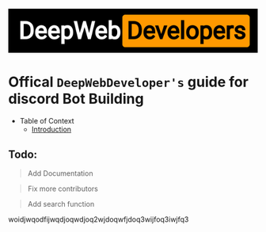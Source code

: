 ![DeepWebDevelopers, Logo](./assets/logo.png)

# Offical `DeepWebDeveloper's` guide for discord Bot Building

- Table of Context
  - [Introduction]()

## Todo:

> Add Documentation

> Fix more contributors

> Add search function



woidjwqodfijwqdjoqwdjoq2wjdoqwfjdoq3wijfoq3iwjfq3

